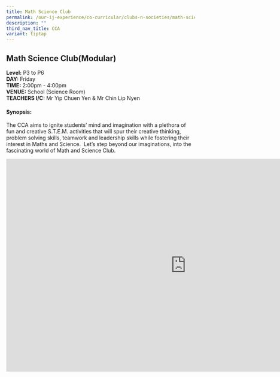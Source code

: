 ```yaml
---
title: Math Science Club
permalink: /our-ij-experience/co-curricular/clubs-n-societies/math-science-club/
description: ""
third_nav_title: CCA
variant: tiptap
---
```

<h2>Math Science Club(Modular)</h2>
<p><strong>Level:</strong>&nbsp;P3 to P6
<br><strong>DAY:</strong>&nbsp;Friday
<br><strong>TIME:</strong>&nbsp;2:00pm - 4:00pm
<br><strong>VENUE:</strong>&nbsp;School (Science Room)
<br><strong>TEACHERS I/C:</strong>&nbsp;Mr Yip Chuen Yen &amp; Mr Chin Lip
Nyen</p>
<h4>Synopsis:</h4>
<p>The CCA aims to ignite students’ mind and imagination with a plethora
of fun and creative S.T.E.M. activities that will spur their creative thinking,
problem solving skills, teamwork and leadership skills while fostering
their interest in Maths and Science.&nbsp; Let’s step beyond our imaginations,
into the fascinating world of Math and Science Club.</p>
<div class="iframe-wrapper">
<iframe height="569" width="960" allowfullscreen="true" frameborder="0" src="https://docs.google.com/presentation/d/e/2PACX-1vT-s4E7M3pGY0UuBV3iHweVIw0DIO4f-OUneRtjkIo4nUv5hoOoiq8hw6xrcZe37APBJ9VszyMfCHcp/embed?start=true&amp;loop=false&amp;delayms=5000"></iframe>
</div>
<p></p>